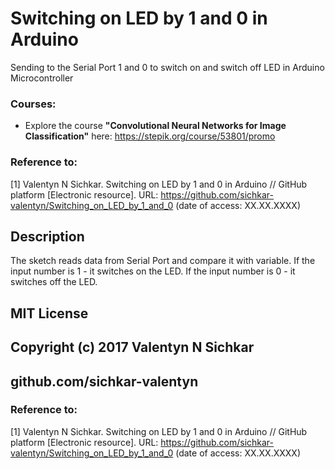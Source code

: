 # Switching on LED by 1 and 0 in Arduino
Sending to the Serial Port 1 and 0 to switch on and switch off LED in Arduino Microcontroller

### Courses:
* Explore the course **"Convolutional Neural Networks for Image Classification"** here: https://stepik.org/course/53801/promo

### Reference to:
[1] Valentyn N Sichkar. Switching on LED by 1 and 0 in Arduino // GitHub platform [Electronic resource]. URL: https://github.com/sichkar-valentyn/Switching_on_LED_by_1_and_0 (date of access: XX.XX.XXXX)

## Description
The sketch reads data from Serial Port and compare it with variable.
If the input number is 1 - it switches on the LED.
If the input number is 0 - it switches off the LED.

## MIT License
## Copyright (c) 2017 Valentyn N Sichkar
## github.com/sichkar-valentyn
### Reference to:
[1] Valentyn N Sichkar. Switching on LED by 1 and 0 in Arduino // GitHub platform [Electronic resource]. URL: https://github.com/sichkar-valentyn/Switching_on_LED_by_1_and_0 (date of access: XX.XX.XXXX)
